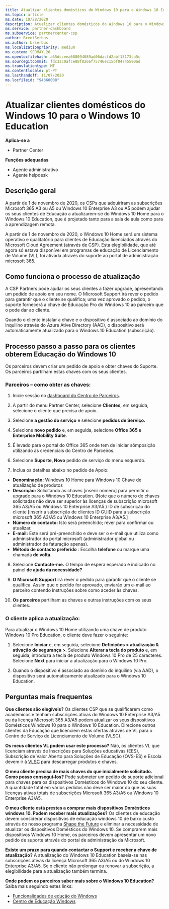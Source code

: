 ```yaml
---
title: Atualizar clientes domésticos do Windows 10 para o Windows 10 Education
ms.topic: article
ms.date: 10/28/2020
description: Atualizar clientes domésticos do Windows 10 para o Windows 10 Education
ms.service: partner-dashboard
ms.subservice: partnercenter-csp
author: BrentSerbus
ms.author: brserbus
ms.localizationpriority: medium
ms.custom: SEOMAY.20
ms.openlocfilehash: a65dcceea688094089ad06dacfd2abf13173ca5c
ms.sourcegitcommit: fdc32c0afce88f8266f75746ec15bf04745590ad
ms.translationtype: MT
ms.contentlocale: pt-PT
ms.lasthandoff: 11/07/2020
ms.locfileid: "94360008"
---
```

# <a name="upgrade-windows-10-home-customers-to-windows-10-education"></a>Atualizar clientes domésticos do Windows 10 para o Windows 10 Education

**Aplica-se a**

- Partner Center

**Funções adequadas**

- Agente administrativo
- Agente helpdesk

## <a name="overview"></a>Descrição geral

A partir de 1 de novembro de 2020, os CSPs que adquiriram as subscrições Microsoft 365 A3 ou A5 ou Windows 10 Enterprise A3 ou A5 podem ajudar os seus clientes de Educação a atualizarem-se do Windows 10 Home para o Windows 10 Education, que é projetado tanto para a sala de aula como para a aprendizagem remota.

A partir de 1 de novembro de 2020, o Windows 10 Home será um sistema operativo e qualitatório para clientes de Educação licenciados através do Microsoft Cloud Agreement (através de CSP). Esta elegibilidade, que até agora só estava disponível em programas de educação de Licenciamento de Volume (VL), foi ativada através do suporte ao portal de administração microsoft 365. 

## <a name="how-the-upgrade-process-works"></a>Como funciona o processo de atualização

A CSP Partners pode ajudar os seus clientes a fazer upgrade, apresentando um pedido de apoio em seu nome. O Microsoft Support irá rever o pedido para garantir que o cliente se qualifica; uma vez aprovado o pedido, o suporte fornecerá a chave de Educação Pro do Windows 10 ao parceiro que o pode dar ao cliente.

Quando o cliente instalar a chave e o dispositivo é associado ao domínio do inquilino através do Azure Ative Directory (AAD), o dispositivo será automaticamente atualizado para o Windows 10 Education (subscrição).   

## <a name="step-by-step-process-for-customers-to-get-windows-10-education"></a>Processo passo a passo para os clientes obterem Educação do Windows 10

Os parceiros devem criar um pedido de apoio e obter chaves do Suporte. Os parceiros partilham estas chaves com os seus clientes.

### <a name="partners--how-to-get-the-keys"></a>Parceiros – como obter as chaves:

1. Inicie sessão no [dashboard do Centro de Parceiros](https://partner.microsoft.com/dashboard).

2. A partir do menu Partner Center, selecione **Clientes,** em seguida, selecione o cliente que precisa de apoio.

3. Selecione **a gestão do serviço** e selecione **pedidos de Serviço.**

4. Selecione **novo pedido** e, em seguida, selecione **Office 365 e Enterprise Mobility Suite**.

5. É levado para o portal do Office 365 onde tem de iniciar sômposição utilizando as credenciais do Centro de Parceiros.

6. Selecione **Suporte, Novo** pedido de serviço do menu esquerdo.

7. Inclua os detalhes abaixo no pedido de Apoio:

- **Denominação:** Windows 10 Home para Windows 10 Chave de atualização de produtos
- **Descrição:** Solicitando as chaves [inserir número] para permitir o upgrade para o Windows 10 Education. (Note que o número de chaves solicitadas não deve ser superior às licenças de subscrição microsoft 365 A3/A5 ou Windows 10 Enterprise A3/A5.) ID de subscrição do cliente [inserir a subscrição de clientes ID GUID para a subscrição microsoft 365 A3/A5 ou Windows 10 Enterprise A3/A5.]
- **Número de contacto:** Isto será preenchido; rever para confirmar ou atualizar.
- **E-mail:** Este será pré-preenchido e deve ser o e-mail que utiliza como administrador do portal microsoft (administrador global ou administrador de faturação apenas).
- **Método de contacto preferido** : Escolha **telefone** ou marque uma chamada **de volta**.

8. Selecione **Contacte-me.** O tempo de espera esperado é indicado no painel **de ajuda da necessidade?**

9. **O Microsoft Support** irá rever o pedido para garantir que o cliente se qualifica. Assim que o pedido for aprovado, enviarão um e-mail ao parceiro contendo instruções sobre como aceder às chaves.

10. **Os parceiros** partilham as chaves e outras instruções com os seus clientes.

### <a name="customer-applies-the-upgrade"></a>O cliente aplica a atualização:

Para atualizar o Windows 10 Home utilizando uma chave de produto Windows 10 Pro Education, o cliente deve fazer o seguinte:  

1. Selecione **Iniciar** e, em seguida, selecione **Definições > atualização & ativação de segurança >**. Selecione **Alterar a tecla do produto** e, em seguida, introduza a tecla de produto Windows 10 Pro de 25 caracteres. Selecione **Next** para iniciar a atualização para o Windows 10 Pro.

2. Quando o dispositivo é associado ao domínio do inquilino (via AAD), o dispositivo será automaticamente atualizado para o Windows 10 Education.  

## <a name="frequently-asked-questions"></a>Perguntas mais frequentes

**Que clientes são elegíveis?**
Os clientes CSP que se qualificarem como académicos e tenham subscrições ativas do Windows 10 Enterprise A3/A5 ou da licença Microsoft 365 A3/A5 podem atualizar os seus dispositivos Domésticos Windows 10 para o Windows 10 Education. Direcione outros clientes da Educação que licenciem estas ofertas através de VL para o Centro de Serviço de Licenciamento de Volume (VLSC).

**Os meus clientes VL podem usar este processo?**
Não, os clientes VL que licenciam através de Inscrições para Soluções educativas (EES), Subscrição de Valor Aberto para Soluções de Educação (OVS-ES) e Escola devem ir à [VLSC](https://www.microsoft.com/Licensing/servicecenter/default.aspx) para descarregar produtos e chaves. 

**O meu cliente precisa de mais chaves do que inicialmente solicitado. Como posso consegui-los?**
Pode submeter um pedido de suporte adicional para chaves para os dispositivos Domésticos do Windows 10 do seu cliente. A quantidade total em vários pedidos não deve ser maior do que as suas licenças ativas totais de subscrições Microsoft 365 A3/A5 ou Windows 10 Enterprise A3/A5.

**O meu cliente está prestes a comprar mais dispositivos Domésticos windows 10. Podem receber mais atualizações?**
Os clientes de educação devem considerar dispositivos de educação windows 10 de baixo custo através do nosso programa [Shape the Future](https://www.microsoft.com/education/products/windows/shapethefuture.aspx) e eliminar a necessidade de atualizar os dispositivos Domésticos do Windows 10. Se comprarem mais dispositivos Windows 10 Home, os parceiros devem apresentar um novo pedido de suporte através do portal de administração da Microsoft.

**Existe um prazo para quando contactar o Support e receber a chave de atualização?**
A atualização do Windows 10 Education baseia-se nas subscrições ativas da licença Microsoft 365 A3/A5 ou do Windows 10 Enterprise A3/A5. Se o cliente não prolongar ou renovar a subscrição, a elegibilidade para a atualização também termina.

**Onde podem os parceiros saber mais sobre o Windows 10 Education?**
Saiba mais seguindo estes links:

- [Funcionalidades de edução do Windows](https://www.microsoft.com/education/products/windows/features)
- [Centro de Educação Windows](/education/windows/)